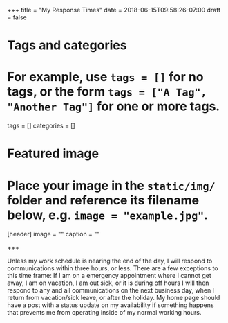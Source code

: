 +++
title = "My Response Times"
date = 2018-06-15T09:58:26-07:00
draft = false

# Tags and categories
# For example, use `tags = []` for no tags, or the form `tags = ["A Tag", "Another Tag"]` for one or more tags.
tags = []
categories = []

# Featured image
# Place your image in the `static/img/` folder and reference its filename below, e.g. `image = "example.jpg"`.
[header]
image = ""
caption = ""

+++
<p>Unless my work schedule is nearing the end of the day, I will respond to communications within three hours, or less. There are a few exceptions to this time frame: If I am on a emergency appointment where I cannot get away, I am on vacation, I am out sick, or it is during off hours I will then respond to any and all communications on the next business day, when I return from vacation/sick leave, or after the holiday. My home page should have a post with a status update on my availability if something happens that prevents me from operating inside of my normal working hours. </p>
